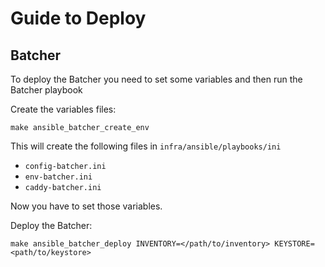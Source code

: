 # Guide to Deploy

## Batcher

To deploy the Batcher you need to set some variables and then run the Batcher playbook

Create the variables files:

```shell
make ansible_batcher_create_env
```

This will create the following files in `infra/ansible/playbooks/ini`

- `config-batcher.ini`
- `env-batcher.ini`
- `caddy-batcher.ini`

Now you have to set those variables.

Deploy the Batcher:

```shell
make ansible_batcher_deploy INVENTORY=</path/to/inventory> KEYSTORE=<path/to/keystore>
```